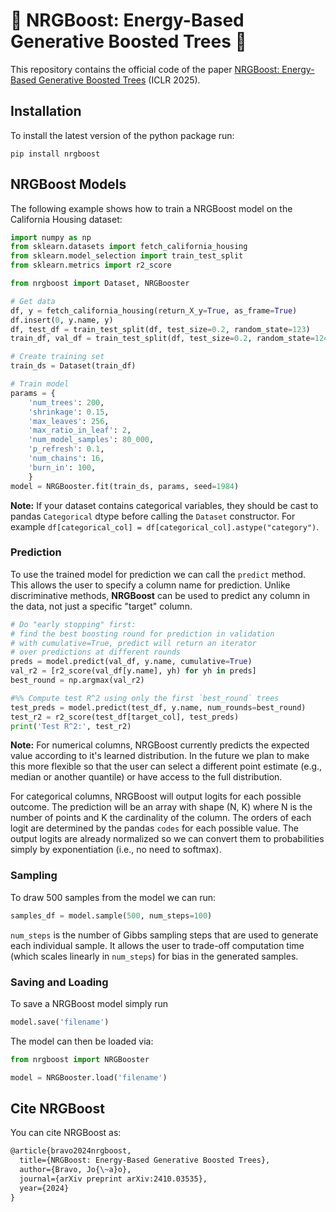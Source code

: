 # 🔋 NRGBoost: Energy-Based Generative Boosted Trees 🌳

This repository contains the official code of the paper [NRGBoost: Energy-Based Generative Boosted Trees](https://arxiv.org/abs/2410.03535) (ICLR 2025).


## Installation

To install the latest version of the python package run:

```shell
pip install nrgboost
```

## NRGBoost Models

The following example shows how to train a NRGBoost model on the California Housing dataset:

```python
import numpy as np
from sklearn.datasets import fetch_california_housing
from sklearn.model_selection import train_test_split
from sklearn.metrics import r2_score

from nrgboost import Dataset, NRGBooster

# Get data
df, y = fetch_california_housing(return_X_y=True, as_frame=True)
df.insert(0, y.name, y)
df, test_df = train_test_split(df, test_size=0.2, random_state=123)
train_df, val_df = train_test_split(df, test_size=0.2, random_state=124)

# Create training set
train_ds = Dataset(train_df)

# Train model
params = {
    'num_trees': 200,
    'shrinkage': 0.15,
    'max_leaves': 256,
    'max_ratio_in_leaf': 2,
    'num_model_samples': 80_000,
    'p_refresh': 0.1,
    'num_chains': 16,
    'burn_in': 100,
    }
model = NRGBooster.fit(train_ds, params, seed=1984)
```

**Note:** If your dataset contains categorical variables, they should be cast to pandas `Categorical` dtype before calling the `Dataset` constructor. For example `df[categorical_col] = df[categorical_col].astype("category")`.

### Prediction

To use the trained model for prediction we can call the `predict` method. 
This allows the user to specify a column name for prediction. 
Unlike discriminative methods, **NRGBoost** can be used to predict any column in the data, not just a specific "target" column.

```python
# Do "early stopping" first:
# find the best boosting round for prediction in validation
# with cumulative=True, predict will return an iterator 
# over predictions at different rounds
preds = model.predict(val_df, y.name, cumulative=True)
val_r2 = [r2_score(val_df[y.name], yh) for yh in preds]
best_round = np.argmax(val_r2) 

#%% Compute test R^2 using only the first `best_round` trees
test_preds = model.predict(test_df, y.name, num_rounds=best_round)
test_r2 = r2_score(test_df[target_col], test_preds)
print('Test R^2:', test_r2)
```

**Note:** For numerical columns, NRGBoost currently predicts the expected value according to it's learned distribution. In the future we plan to make this more flexible so that the user can select a different point estimate (e.g., median or another quantile) or have access to the full distribution.

For categorical columns, NRGBoost will output logits for each possible outcome. The prediction will be an array with shape (N, K) where N is the number of points and K the cardinality of the column. The orders of each logit are determined by the pandas `codes` for each possible value.
The output logits are already normalized so we can convert them to probabilities simply by exponentiation (i.e., no need to softmax).

### Sampling

To draw 500 samples from the model we can run:

```python
samples_df = model.sample(500, num_steps=100)
```

`num_steps` is the number of Gibbs sampling steps that are used to generate each individual sample. It allows the user to trade-off computation time (which scales linearly in `num_steps`) for bias in the generated samples.


### Saving and Loading

To save a NRGBoost model simply run

```python
model.save('filename')
```

The model can then be loaded via:
```python
from nrgboost import NRGBooster

model = NRGBooster.load('filename')
```

## Cite NRGBoost

You can cite NRGBoost as:

```latex
@article{bravo2024nrgboost,
  title={NRGBoost: Energy-Based Generative Boosted Trees},
  author={Bravo, Jo{\~a}o},
  journal={arXiv preprint arXiv:2410.03535},
  year={2024}
}
```